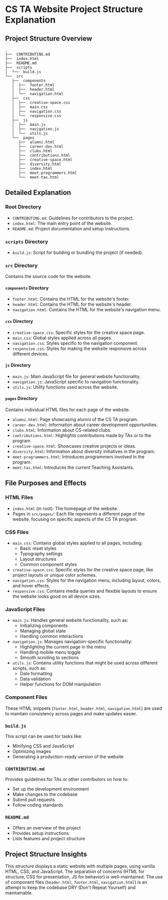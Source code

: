 # CS TA Website Project Structure Explanation

## Project Structure Overview

```
.
├──  CONTRIBUTING.md
├──  index.html
├──  README.md
├──  scripts
│  └──  build.js
└──  src
   ├──  components
   │  ├──  footer.html
   │  ├──  header.html
   │  └──  navigation.html
   ├──  css
   │  ├──  creative-space.css
   │  ├──  main.css
   │  ├──  navigation.css
   │  └──  responsive.css
   ├──  js
   │  ├──  main.js
   │  ├──  navigation.js
   │  └──  utils.js
   └──  pages
      ├──  alumni.html
      ├──  career-dev.html
      ├──  clubs.html
      ├──  contributions.html
      ├──  creative-space.html
      ├──  diversity.html
      ├──  index.html
      ├──  meet-programmers.html
      └──  meet-tas.html
```

## Detailed Explanation

### Root Directory

- `CONTRIBUTING.md`: Guidelines for contributors to the project.
- `index.html`: The main entry point of the website.
- `README.md`: Project documentation and setup instructions.

### `scripts` Directory

- `build.js`: Script for building or bundling the project (if needed).

### `src` Directory

Contains the source code for the website.

#### `components` Directory

- `footer.html`: Contains the HTML for the website's footer.
- `header.html`: Contains the HTML for the website's header.
- `navigation.html`: Contains the HTML for the website's navigation menu.

#### `css` Directory

- `creative-space.css`: Specific styles for the creative space page.
- `main.css`: Global styles applied across all pages.
- `navigation.css`: Styles specific to the navigation component.
- `responsive.css`: Styles for making the website responsive across different devices.

#### `js` Directory

- `main.js`: Main JavaScript file for general website functionality.
- `navigation.js`: JavaScript specific to navigation functionality.
- `utils.js`: Utility functions used across the website.

#### `pages` Directory

Contains individual HTML files for each page of the website:

- `alumni.html`: Page showcasing alumni of the CS TA program.
- `career-dev.html`: Information about career development opportunities.
- `clubs.html`: Information about CS-related clubs.
- `contributions.html`: Highlights contributions made by TAs or to the program.
- `creative-space.html`: Showcases creative projects or ideas.
- `diversity.html`: Information about diversity initiatives in the program.
- `meet-programmers.html`: Introduces programmers involved in the program.
- `meet-tas.html`: Introduces the current Teaching Assistants.

## File Purposes and Effects

### HTML Files

- `index.html` (in root): The homepage of the website.
- Pages in `src/pages/`: Each file represents a different page of the website, focusing on specific aspects of the CS TA program.

### CSS Files

- `main.css`: Contains global styles applied to all pages, including:
  - Basic reset styles
  - Typography settings
  - Layout structures
  - Common component styles
- `creative-space.css`: Specific styles for the creative space page, like project layouts or unique color schemes.
- `navigation.css`: Styles for the navigation menu, including layout, colors, and hover effects.
- `responsive.css`: Contains media queries and flexible layouts to ensure the website looks good on all device sizes.

### JavaScript Files

- `main.js`: Handles general website functionality, such as:
  - Initializing components
  - Managing global state
  - Handling common interactions
- `navigation.js`: Manages navigation-specific functionality:
  - Highlighting the current page in the menu
  - Handling mobile menu toggle
  - Smooth scrolling to sections
- `utils.js`: Contains utility functions that might be used across different scripts, such as:
  - Date formatting
  - Data validation
  - Helper functions for DOM manipulation

### Component Files

These HTML snippets (`footer.html`, `header.html`, `navigation.html`) are used to maintain consistency across pages and make updates easier. 

### `build.js`

This script can be used for tasks like:
- Minifying CSS and JavaScript
- Optimizing images
- Generating a production-ready version of the website

### `CONTRIBUTING.md`

Provides guidelines for TAs or other contributors on how to:
- Set up the development environment
- Make changes to the codebase
- Submit pull requests
- Follow coding standards

### `README.md`

- Offers an overview of the project
- Provides setup instructions
- Lists features and project structure

## Project Structure Insights

This structure displays a static website with multiple pages, using vanilla HTML, CSS, and JavaScript. The separation of concerns (HTML for structure, CSS for presentation, JS for behavior) is well-maintained. The use of component files (`header.html`, `footer.html`, `navigation.html`) is an attempt to keep the codebase DRY (Don't Repeat Yourself) and maintainable.


